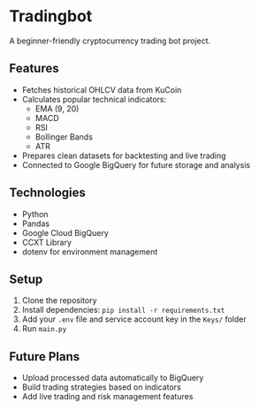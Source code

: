 # Tradingbot

A beginner-friendly cryptocurrency trading bot project.

## Features

- Fetches historical OHLCV data from KuCoin
- Calculates popular technical indicators:
  - EMA (9, 20)
  - MACD
  - RSI
  - Bollinger Bands
  - ATR
- Prepares clean datasets for backtesting and live trading
- Connected to Google BigQuery for future storage and analysis

## Technologies

- Python
- Pandas
- Google Cloud BigQuery
- CCXT Library
- dotenv for environment management

## Setup

1. Clone the repository
2. Install dependencies: `pip install -r requirements.txt`
3. Add your `.env` file and service account key in the `Keys/` folder
4. Run `main.py`

## Future Plans

- Upload processed data automatically to BigQuery
- Build trading strategies based on indicators
- Add live trading and risk management features
